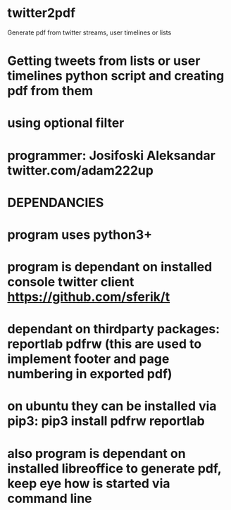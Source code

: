 # twitter2pdf
Generate pdf from twitter streams, user timelines or lists

# Getting tweets from lists or user timelines python script and creating pdf from them
# using optional filter
# programmer: Josifoski Aleksandar twitter.com/adam222up


# DEPENDANCIES
# program uses python3+
# program is dependant on installed console twitter client https://github.com/sferik/t
# dependant on thirdparty packages: reportlab pdfrw (this are used to implement footer and page numbering in exported pdf)
# on ubuntu they can be installed via pip3: pip3 install pdfrw reportlab
# also program is dependant on installed libreoffice to generate pdf, keep eye how is started via command line
